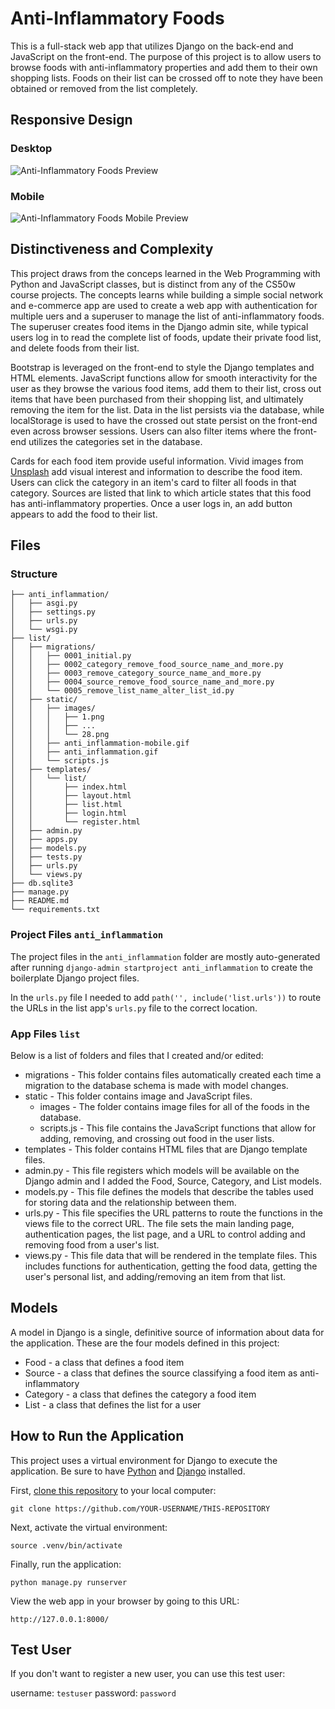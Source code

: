 # Anti-Inflammatory Foods

This is a full-stack web app that utilizes Django on the back-end and JavaScript on the front-end. The purpose of this project is to allow users to browse foods with anti-inflammatory properties and add them to their own shopping lists. Foods on their list can be crossed off to note they have been obtained or removed from the list completely.

## Responsive Design

### Desktop
![Anti-Inflammatory Foods Preview](./list/static/anti_inflammation.gif)

### Mobile
![Anti-Inflammatory Foods Mobile Preview](./list/static/anti_inflammation-mobile.gif)

## Distinctiveness and Complexity

This project draws from the conceps learned in the Web Programming with Python and JavaScript classes, but is distinct from any of the CS50w course projects. The concepts learns while building a simple social network and e-commerce app are used to create a web app with authentication for multiple uers and a superuser to manage the list of anti-inflammatory foods. The superuser creates food items in the Django admin site, while typical users log in to read the complete list of foods, update their private food list, and delete foods from their list. 

Bootstrap is leveraged on the front-end to style the Django templates and HTML elements. JavaScript functions allow for smooth interactivity for the user as they browse the various food items, add them to their list, cross out items that have been purchased from their shopping list, and ultimately removing the item for the list. Data in the list persists via the database, while localStorage is used to have the crossed out state persist on the front-end even across browser sessions. Users can also filter items where the front-end utilizes the categories set in the database.

Cards for each food item provide useful information. Vivid images from [Unsplash](https://unsplash.com/) add visual interest and information to describe the food item. Users can click the category in an item's card to filter all foods in that category. Sources are listed that link to which article states that this food has anti-inflammatory properties. Once a user logs in, an add button appears to add the food to their list.

## Files 

### Structure

```
├── anti_inflammation/
│   ├── asgi.py 
│   ├── settings.py
│   ├── urls.py  
│   └── wsgi.py  
├── list/
│   ├── migrations/
│   │   ├── 0001_initial.py
│   │   ├── 0002_category_remove_food_source_name_and_more.py
│   │   ├── 0003_remove_category_source_name_and_more.py
│   │   ├── 0004_source_remove_food_source_name_and_more.py
│   │   └── 0005_remove_list_name_alter_list_id.py
│   ├── static/
│   │   ├── images/
│   │   │   ├── 1.png
│   │   │   ├── ...
│   │   │   └── 28.png
│   │   ├── anti_inflammation-mobile.gif
│   │   ├── anti_inflammation.gif
│   │   └── scripts.js
│   ├── templates/
│   │   └── list/
│   │       ├── index.html
│   │       ├── layout.html
│   │       ├── list.html
│   │       ├── login.html
│   │       └── register.html
│   ├── admin.py
│   ├── apps.py
│   ├── models.py
│   ├── tests.py
│   ├── urls.py
│   └── views.py
├── db.sqlite3
├── manage.py
├── README.md
└── requirements.txt
```

### Project Files `anti_inflammation`

The project files in the `anti_inflammation` folder are mostly auto-generated after running `django-admin startproject anti_inflammation` to create the boilerplate Django project files.

In the `urls.py` file I needed to add `path('', include('list.urls'))` to route the URLs in the list app's `urls.py` file to the correct location.

### App Files `list`

Below is a list of folders and files that I created and/or edited:

* migrations - This folder contains files automatically created each time a migration to the database schema is made with model changes.
* static - This folder contains image and JavaScript files.
  * images - The folder contains image files for all of the foods in the database.
  * scripts.js - This file contains the JavaScript functions that allow for adding, removing, and crossing out food in the user lists.
* templates - This folder contains HTML files that are Django template files.
* admin.py - This file registers which models will be available on the Django admin and I added the Food, Source, Category, and List models.
* models.py - This file defines the models that describe the tables used for storing data and the relationship between them.
* urls.py - This file specifies the URL patterns to route the functions in the views file to the correct URL. The file sets the main landing page, authentication pages, the list page, and a URL to control adding and removing food from a user's list.
* views.py - This file data that will be rendered in the template files. This includes functions for authentication, getting the food data, getting the user's personal list, and adding/removing an item from that list.

## Models

A model in Django is a single, definitive source of information about data for the application. These are the four models defined in this project:

* Food - a class that defines a food item
* Source - a class that defines the source classifying a food item as anti-inflammatory
* Category - a class that defines the category a food item
* List - a class that defines the list for a user

## How to Run the Application

This project uses a virtual environment for Django to execute the application. Be sure to have [Python](https://www.python.org/downloads/) and [Django](https://docs.djangoproject.com/en/4.0/topics/install/) installed.

First, [clone this repository](https://docs.github.com/en/repositories/creating-and-managing-repositories/cloning-a-repository) to your local computer:
```
git clone https://github.com/YOUR-USERNAME/THIS-REPOSITORY
```
Next, activate the virtual environment:
```
source .venv/bin/activate
```
Finally, run the application:
```
python manage.py runserver
```
View the web app in your browser by going to this URL:
```
http://127.0.0.1:8000/
```

## Test User

If you don't want to register a new user, you can use this test user:

username: `testuser`
password: `password`